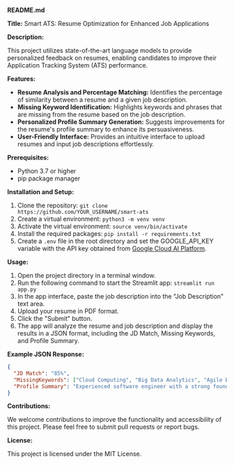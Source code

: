 **README.md**

**Title:** Smart ATS: Resume Optimization for Enhanced Job Applications

**Description:**

This project utilizes state-of-the-art language models to provide personalized feedback on resumes, enabling candidates to improve their Application Tracking System (ATS) performance.

**Features:**

* **Resume Analysis and Percentage Matching:** Identifies the percentage of similarity between a resume and a given job description.
* **Missing Keyword Identification:** Highlights keywords and phrases that are missing from the resume based on the job description.
* **Personalized Profile Summary Generation:** Suggests improvements for the resume's profile summary to enhance its persuasiveness.
* **User-Friendly Interface:** Provides an intuitive interface to upload resumes and input job descriptions effortlessly.

**Prerequisites:**

* Python 3.7 or higher
* pip package manager

**Installation and Setup:**

1. Clone the repository: `git clone https://github.com/YOUR_USERNAME/smart-ats`
2. Create a virtual environment: `python3 -m venv venv`
3. Activate the virtual environment: `source venv/bin/activate`
4. Install the required packages: `pip install -r requirements.txt`
5. Create a `.env` file in the root directory and set the GOOGLE_API_KEY variable with the API key obtained from [Google Cloud AI Platform](https://cloud.google.com/ai-platform).

**Usage:**

1. Open the project directory in a terminal window.
2. Run the following command to start the Streamlit app: `streamlit run app.py`
3. In the app interface, paste the job description into the "Job Description" text area.
4. Upload your resume in PDF format.
5. Click the "Submit" button.
6. The app will analyze the resume and job description and display the results in a JSON format, including the JD Match, Missing Keywords, and Profile Summary.

**Example JSON Response:**

```json
{
  "JD Match": "85%",
  "MissingKeywords": ["Cloud Computing", "Big Data Analytics", "Agile Development"],
  "Profile Summary": "Experienced software engineer with a strong foundation in Java and data structures. Proven ability to design and implement scalable software solutions for Fortune 500 companies."
}
```

**Contributions:**

We welcome contributions to improve the functionality and accessibility of this project. Please feel free to submit pull requests or report bugs.

**License:**

This project is licensed under the MIT License.
